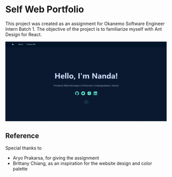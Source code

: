 # Self Web Portfolio

This project was created as an assignment for Okanemo Software Engineer Intern Batch 1. The objective of the project is to familiarize myself with Ant Design for React.

<img src="./src/assets/img/screenshots/Hero.png">

## Reference
Special thanks to
- Aryo Prakarsa, for giving the assignment
- Brittany Chiang, as an inspiration for the website design and color palette